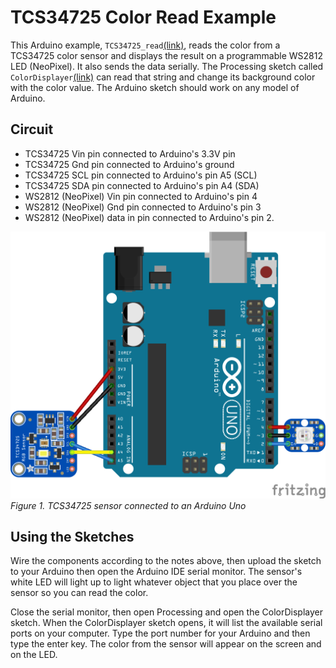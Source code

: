 # TCS34725 Color Read Example

This Arduino example, `TCS34725_read`[(link)](https://github.com/tigoe/SensorExamples/tree/main/LightSensors/TCS34725_ColorRead/TCS34725_read), reads the color from a TCS34725 color sensor and displays the result on a programmable WS2812 LED (NeoPixel). It also sends the data serially. The Processing sketch called `ColorDisplayer`[(link)](https://github.com/tigoe/SensorExamples/tree/main/LightSensors/TCS34725_ColorRead/ColorDisplayer) can read that string and change its background color with the color value. The Arduino sketch should work on any model of Arduino. 

## Circuit 

* TCS34725 Vin pin connected to Arduino's 3.3V pin
* TCS34725 Gnd pin connected to Arduino's ground
* TCS34725 SCL pin connected to Arduino's pin A5 (SCL)
* TCS34725 SDA pin connected to Arduino's pin A4 (SDA)
* WS2812 (NeoPixel) Vin pin connected to Arduino's pin 4
* WS2812 (NeoPixel) Gnd pin connected to Arduino's pin 3
* WS2812 (NeoPixel) data in pin connected to Arduino's pin 2.  

![Figure 1. TCS34725 sensor connected to an Arduino Uno](TCS34725_circuit_bb.png)
_Figure 1. TCS34725 sensor connected to an Arduino Uno_

## Using the Sketches 
Wire the components according to the notes above, then upload the sketch to your Arduino then open the Arduino IDE serial monitor. The sensor's white LED will light up to light whatever object that you place over the sensor so you can read the color. 

Close the serial monitor, then open Processing and open the ColorDisplayer sketch. When the ColorDisplayer sketch opens, it will list the available serial ports on your computer. Type the port number for your Arduino and then type the enter key. The color from the sensor will appear on the screen and on the LED.



